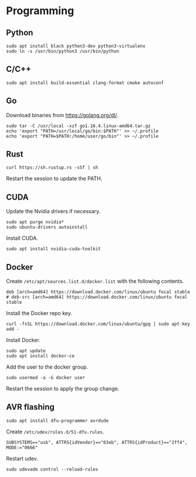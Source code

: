 # Programming

## Python

    sudo apt install black python3-dev python3-virtualenv
    sudo ln -s /usr/bin/python3 /usr/bin/python

## C/C++

    sudo apt install build-essential clang-format cmake autoconf

## Go

Download binaries from https://golang.org/dl/.

    sudo tar -C /usr/local -xzf go1.16.4.linux-amd64.tar.gz
    echo 'export "PATH=/usr/local/go/bin:$PATH"' >> ~/.profile
    echo 'export "PATH=$PATH:/home/user/go/bin"' >> ~/.profile

## Rust

    curl https://sh.rustup.rs -sSf | sh

Restart the session to update the PATH.

## CUDA

Update the Nvidia drivers if necessary.

    sudo apt purge nvidia*
    sudo ubuntu-drivers autoinstall

Install CUDA.

    sudo apt install nvidia-cuda-toolkit

## Docker

Create `/etc/apt/sources.list.d/docker.list` with the following contents.

    deb [arch=amd64] https://download.docker.com/linux/ubuntu focal stable
    # deb-src [arch=amd64] https://download.docker.com/linux/ubuntu focal stable

Install the Docker repo key.

    curl -fsSL https://download.docker.com/linux/ubuntu/gpg | sudo apt-key add -

Install Docker.

    sudo apt update
    sudo apt install docker-ce

Add the user to the docker group.

    sudo usermod -a -G docker user

Restart the session to apply the group change.

## AVR flashing

    sudo apt install dfu-programmer avrdude

Create `/etc/udev/rules.d/51-dfu.rules`.

    SUBSYSTEMS=="usb", ATTRS{idVendor}=="03eb", ATTRS{idProduct}=="2ff4", MODE:="0666"

Restart udev.

    sudo udevadm control --reload-rules
